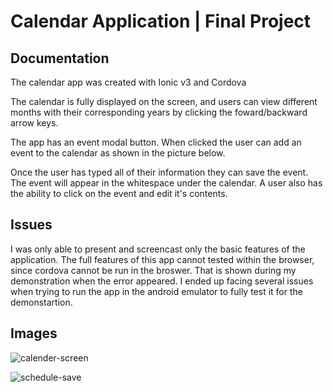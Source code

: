 # Calendar Application | Final Project

## Documentation

The calendar app was created with Ionic v3 and Cordova

<p>The calendar is fully displayed on the screen, and users can view different months with their corresponding years by clicking the foward/backward arrow keys.</p>

<p>The app has an event modal button. When clicked the user can add an event to the calendar as shown in the picture below. </p>

<p>Once the user has typed all of their information they can save the event. The event will appear in the whitespace under the calendar. A user also has the ability to click on the event and edit it's contents. </p>

## Issues

<p>I was only able to present and screencast only the basic features of the application. The full features of this app cannot tested within the browser, since cordova cannot be run in the broswer. That is shown during my demonstration when the error appeared. I ended up facing several issues when trying to run the app in the android emulator to fully test it for the demonstartion. </p>

## Images

![calender-screen](https://user-images.githubusercontent.com/40047791/206285529-9ffc6bae-c8aa-46e8-8d32-5d6315740915.png)

![schedule-save](https://user-images.githubusercontent.com/40047791/206286996-6b3abb14-899e-4042-ae42-521ee7b0fbdb.png)

